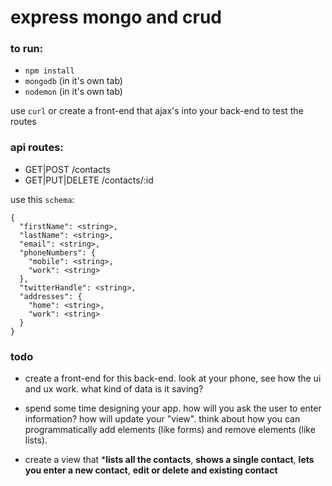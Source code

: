 # express mongo and crud

### to run:

- `npm install`
- `mongodb` (in it's own tab)
- `nodemon` (in it's own tab)

use `curl` or create a front-end that ajax's into your back-end to test
the routes

### api routes:

- GET|POST /contacts
- GET|PUT|DELETE /contacts/:id

use this `schema`:

    {
      "firstName": <string>,
      "lastName": <string>,
      "email": <string>,
      "phoneNumbers": {
        "mobile": <string>,
        "work": <string>
      },
      "twitterHandle": <string>,
      "addresses": {
        "home": <string>,
        "work": <string>
      }
    }


### todo

- create a front-end for this back-end. look at your phone, see how the ui
and ux work. what kind of data is it saving?

- spend some time designing your app. how will you ask the user to enter
information? how will update your "view". think about how you can programmatically
add elements (like forms) and remove elements (like lists).

- create a view that ***lists all the contacts**, **shows a single contact**,
**lets you enter a new contact**, **edit or delete and existing contact**
